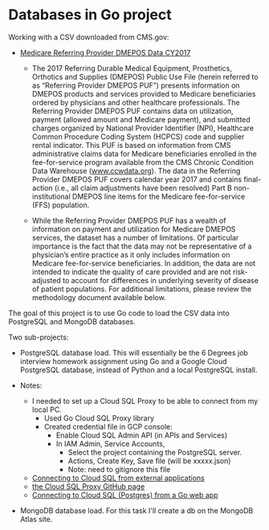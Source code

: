 # Databases in Go project

Working with a CSV downloaded from CMS.gov:

- [Medicare Referring Provider DMEPOS Data CY2017 ](https://www.cms.gov/Research-Statistics-Data-and-Systems/Statistics-Trends-and-Reports/Medicare-Provider-Charge-Data/DME2017)
	- The 2017 Referring Durable Medical Equipment, Prosthetics, Orthotics and Supplies (DMEPOS) Public Use File (herein referred to as “Referring Provider DMEPOS PUF”) presents information on DMEPOS products and services provided to Medicare beneficiaries ordered by physicians and other healthcare professionals.  The Referring Provider DMEPOS PUF contains data on utilization, payment (allowed amount and Medicare payment), and submitted charges organized by National Provider Identifier (NPI), Healthcare Common Procedure Coding System (HCPCS) code and supplier rental indicator. This PUF is based on information from CMS administrative claims data for Medicare beneficiaries enrolled in the fee-for-service program available from the CMS Chronic Condition Data Warehouse (www.ccwdata.org). The data in the Referring Provider DMEPOS PUF covers calendar year 2017 and contains final-action (i.e., all claim adjustments have been resolved) Part B non-institutional DMEPOS line items for the Medicare fee-for-service (FFS) population.  

	- While the Referring Provider DMEPOS PUF has a wealth of information on payment and utilization for Medicare DMEPOS services, the dataset has a number of limitations.  Of particular importance is the fact that the data may not be representative of a physician’s entire practice as it only includes information on Medicare fee-for-service beneficiaries.  In addition, the data are not intended to indicate the quality of care provided and are not risk-adjusted to account for differences in underlying severity of disease of patient populations.  For additional limitations, please review the methodology document available below.


The goal of this project is to use Go code to load the CSV data into PostgreSQL and MongoDB databases.

Two sub-projects:

- PostgreSQL database load. This will essentially be the 6 Degrees job interview homework assignment using Go and a Google Cloud PostgreSQL database, instead of Python and a local PostgreSQL install.

- Notes:
	- I needed to set up a Cloud SQL Proxy to be able to connect from my local PC.
		- Used Go Cloud SQL Proxy library
		- Created credential file in GCP console:
			- Enable Cloud SQL Admin API (in APIs and Services)
			- In IAM Admin, Service Accounts,
				- Select the project containing the PostgreSQL server.
				- Actions, Create Key, Save file (will be xxxxx.json)
				- Note: need to gitignore this file
	- [Connecting to Cloud SQL from external applications](https://cloud.google.com/sql/docs/postgres/connect-external-app#go)
	- [the Cloud SQL Proxy GitHub page](https://github.com/GoogleCloudPlatform/cloudsql-proxy#to-use-inside-a-go-program)
	- [Connecting to Cloud SQL (Postgres) from a Go web app](https://github.com/GoogleCloudPlatform/golang-samples/blob/master/cloudsql/postgres/database-sql/README.md)
	
	
	
- MongoDB database load. For this task I'll create a db on the MongoDB Atlas site.
